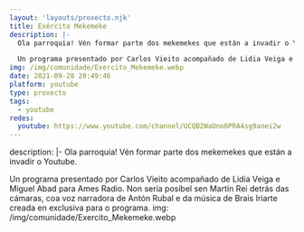 ```yaml
---
layout: 'layouts/proxecto.njk'
title: Exército Mekemeke
description: |-
  Ola parroquia! Vén formar parte dos mekemekes que están a invadir o Youtube.

  Un programa presentado por Carlos Vieito acompañado de Lidia Veiga e Miguel Abad para Ames Radio. Non sería posíbel sen Martín Rei detrás das cámaras, coa voz narradora de Antón Rubal e da música de Brais Iriarte creada en exclusiva para o programa.
img: /img/comunidade/Exercito_Mekemeke.webp
date: 2021-09-28 20:49:46
platform: youtube
type: proxecto
tags:
  - youtube
redes:
  youtube: https://www.youtube.com/channel/UCQB2WaUno6PRA4sg9anei2w
---
```

description: |-
  Ola parroquia! Vén formar parte dos mekemekes que están a invadir o Youtube.

  Un programa presentado por Carlos Vieito acompañado de Lidia Veiga e Miguel Abad para Ames Radio. Non sería posíbel sen Martín Rei detrás das cámaras, coa voz narradora de Antón Rubal e da música de Brais Iriarte creada en exclusiva para o programa.
img: /img/comunidade/Exercito_Mekemeke.webp
